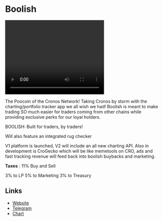 # Boolish

<video width="320" height="240" controls> <source src="https://files.catbox.moe/zqhc9m.mp4" type="video/mp4"> </video>

The Poocoin of the Cronos Network! Taking Cronos by storm with the charting/portfolio tracker app we all wish we had! Boolish is meant to make trading SO much easier for traders coming from other chains while providing exclusive perks for our loyal holders. 

BOOLISH: Built for traders, by traders!

Will also feature an integrated rug checker

V1 platform is launched, V2 will include an all new charting API. Also in development is CroGecko which will be like memetools on CRO, ads and fast tracking revenue will feed back into boolish buybacks and marketing.

**Taxes** : 
11% Buy and Sell

3% to LP
5% to Marketing
3% to Treasury

## Links

- [Website](https://www.boolish.net)
- [Telegram](https://t.me/boolishcro)
- [Chart](https://boolish.app/#/main/chart?contract=0x5ad4e677be4faa83587ba823add893b9701beb4a)